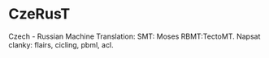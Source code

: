 CzeRusT
=======

Czech - Russian Machine Translation:
SMT: Moses
RBMT:TectoMT. Napsat clanky: flairs, cicling, pbml, acl.

